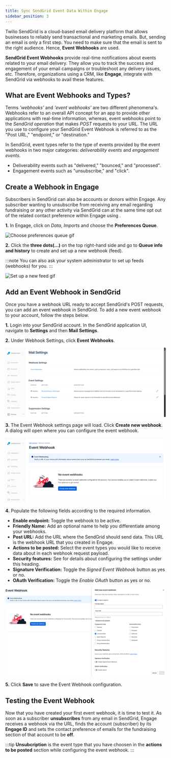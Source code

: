 ```yaml
---
title: Sync SendGrid Event Data Within Engage
sidebar_position: 3
---
```


Twilio SendGrid is a cloud-based email delivery platform that allows businesses to reliably send transactional and marketing emails. But, sending an email is only a first step. You need to make sure that the email is sent to the right audience. Hence, **Event Webhooks** are used.

**SendGrid Event Webhooks** provide real-time notifications about events related to your email delivery. They allow you to track the success and engagement of your email campaigns or troubleshoot any delivery issues, etc. Therefore, organizations using a CRM, like **Engage**, integrate with SendGrid via webhooks to avail these features.

## What are Event Webhooks and Types?

Terms *'webhooks'* and *'event webhooks'* are two different phenomena's. Webhooks refer to an overall API concept for an app to provide other applications with real-time information, whereas, event webhooks point to the *SendGrid operation* that makes *POST* requests to your URL. The URL you use to configure your SendGrid Event Webhook is referred to as the "Post URL," "endpoint," or "destination."

In SendGrid, event types refer to the type of events provided by the event webhooks in two major categories: *deliverability events* and *engagement events*. 

- Deliverability events such as "delivered," "bounced," and "processed".
- Engagement events such as "unsubscribe," and "click".

## Create a Webhook in Engage

Subscribers in SendGrid can also be accounts or donors within Engage. Any subscriber wanting to unsubscribe from receiving any email regarding fundraising or any other activity via SendGrid can at the same time opt out of the related contact preference within Engage using <K2Link route="docs/engage/data/imports/webhooks/" text="webhooks" isInternal/>. 

**1.** In Engage, click on *Data*, *Imports* and choose the **Preferences Queue**.

![Choose preferences queue gif](./choose-preferences-queue.gif)

**2.** Click the **three dots(...)** on the top right-hand side and go to **Queue info and history** to create and set up a new webhook (feed). 

:::note
You can also ask your system administrator to set up feeds (webhooks) for you.
:::

![Set up a new feed gif](./set-up-new-feed.gif)

## Add an Event Webhook in SendGrid

Once you have a webhook URL ready to accept SendGrid's POST requests, you can add an event webhook in SendGrid. To add a new event webhook to your account, follow the steps below.

**1.** Login into your SendGrid account. In the SendGrid application UI, navigate to **Settings** and then **Mail Settings**.

**2.** Under Webhook Settings, click **Event Webhooks**.

![Webhook Settings](./webhook-settings.png)

**3.** The Event Webhook settings page will load. Click **Create new webhook**. A dialog will open where you can configure the event webhook. 

![Click create new webhook page](./create-new-webhhok-page.png)

**4.** Populate the following fields according to the required information.

- **Enable endpoint:** Toggle the webhook to be active.
- **Friendly Name:** Add an optional name to help you differentiate among your webhooks.
- **Post URL:** Add the URL where the SendGrid should send data. This URL is the webhook URL that you created in Engage.
- **Actions to be posted:** Select the event types you would like to receive data about in each webhook request payload.
- **Security features:** See <K2Link route="https://docs.sendgrid.com/for-developers/tracking-events/getting-started-event-webhook-security-features" text="Getting Started with the Event Webhook Security Features"/> for details about configuring the settings under this heading.
- **Signature Verification:** Toggle the *Signed Event Webhook* button as yes or no.
- **OAuth Verification:** Toggle the *Enable OAuth* button as yes or no. 

![Webhook dialogue screen](./event-webhook-dialogue.png)

**5.** Click **Save** to save the Event Webhook configuration.

## Testing the Event Webhook

Now that you have created your first event webhook, it is time to test it. As soon as a subscriber **unsubscribes** from any email in SendGrid, Engage receives a webhook via the URL, finds the account (subscriber) by its **Engage ID** and sets the contact preference of emails for the fundraising section of that account to be **off**.

:::tip
**Unsubcription** is the event type that you have choosen in the **actions to be posted** section while configuring the event webhook.
:::